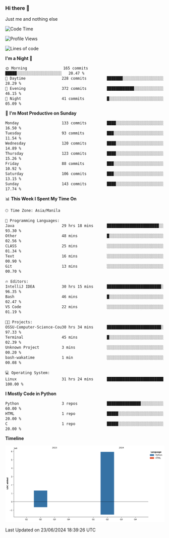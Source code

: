 ### Hi there 👋

Just me and nothing else


<!--START_SECTION:waka-->
![Code Time](http://img.shields.io/badge/Code%20Time-424%20hrs%2041%20mins-blue)

![Profile Views](http://img.shields.io/badge/Profile%20Views-23-blue)

![Lines of code](https://img.shields.io/badge/From%20Hello%20World%20I%27ve%20Written-7.3%20million%20lines%20of%20code-blue)

**I'm a Night 🦉** 

```text
🌞 Morning                165 commits         █████░░░░░░░░░░░░░░░░░░░░   20.47 % 
🌆 Daytime                228 commits         ███████░░░░░░░░░░░░░░░░░░   28.29 % 
🌃 Evening                372 commits         ████████████░░░░░░░░░░░░░   46.15 % 
🌙 Night                  41 commits          █░░░░░░░░░░░░░░░░░░░░░░░░   05.09 % 
```
📅 **I'm Most Productive on Sunday** 

```text
Monday                   133 commits         ████░░░░░░░░░░░░░░░░░░░░░   16.50 % 
Tuesday                  93 commits          ███░░░░░░░░░░░░░░░░░░░░░░   11.54 % 
Wednesday                120 commits         ████░░░░░░░░░░░░░░░░░░░░░   14.89 % 
Thursday                 123 commits         ████░░░░░░░░░░░░░░░░░░░░░   15.26 % 
Friday                   88 commits          ███░░░░░░░░░░░░░░░░░░░░░░   10.92 % 
Saturday                 106 commits         ███░░░░░░░░░░░░░░░░░░░░░░   13.15 % 
Sunday                   143 commits         ████░░░░░░░░░░░░░░░░░░░░░   17.74 % 
```


📊 **This Week I Spent My Time On** 

```text
🕑︎ Time Zone: Asia/Manila

💬 Programming Languages: 
Java                     29 hrs 18 mins      ███████████████████████░░   93.30 % 
Other                    48 mins             █░░░░░░░░░░░░░░░░░░░░░░░░   02.56 % 
CLASS                    25 mins             ░░░░░░░░░░░░░░░░░░░░░░░░░   01.34 % 
Text                     16 mins             ░░░░░░░░░░░░░░░░░░░░░░░░░   00.90 % 
Git                      13 mins             ░░░░░░░░░░░░░░░░░░░░░░░░░   00.70 % 

🔥 Editors: 
IntelliJ IDEA            30 hrs 15 mins      ████████████████████████░   96.35 % 
Bash                     46 mins             █░░░░░░░░░░░░░░░░░░░░░░░░   02.47 % 
VS Code                  22 mins             ░░░░░░░░░░░░░░░░░░░░░░░░░   01.19 % 

🐱‍💻 Projects: 
OSSU-Computer-Science-Cou30 hrs 34 mins      ████████████████████████░   97.33 % 
Terminal                 45 mins             █░░░░░░░░░░░░░░░░░░░░░░░░   02.39 % 
Unknown Project          3 mins              ░░░░░░░░░░░░░░░░░░░░░░░░░   00.20 % 
bash-wakatime            1 min               ░░░░░░░░░░░░░░░░░░░░░░░░░   00.08 % 

💻 Operating System: 
Linux                    31 hrs 24 mins      █████████████████████████   100.00 % 
```

**I Mostly Code in Python** 

```text
Python                   3 repos             ███████████████░░░░░░░░░░   60.00 % 
HTML                     1 repo              █████░░░░░░░░░░░░░░░░░░░░   20.00 % 
C                        1 repo              █████░░░░░░░░░░░░░░░░░░░░   20.00 % 
```



**Timeline**

![Lines of Code chart](https://raw.githubusercontent.com/brutist/brutist/main/assets/bar_graph.png)


 Last Updated on 23/06/2024 18:39:26 UTC
<!--END_SECTION:waka-->
